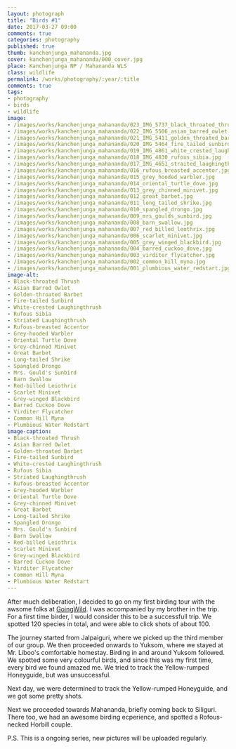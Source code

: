 ```yaml
---
layout: photograph
title: "Birds #1"
date: 2017-03-27 09:00
comments: true
categories: photography
published: true
thumb: kanchenjunga_mahananda.jpg
cover: kanchenjunga_mahananda/000_cover.jpg
place: Kanchenjunga NP / Mahananda WLS
class: wildlife
permalink: /works/photography/:year/:title
comments: true
tags:
- photography
- birds
- wildlife
image:
- /images/works/kanchenjunga_mahananda/023_IMG_5737_black_throated_thrush.jpg
- /images/works/kanchenjunga_mahananda/022_IMG_5506_asian_barred_owlet.jpg
- /images/works/kanchenjunga_mahananda/021_IMG_5411_golden_throated_barbet.jpg
- /images/works/kanchenjunga_mahananda/020_IMG_5464_fire_tailed_sunbird.jpg
- /images/works/kanchenjunga_mahananda/019_IMG_4861_white_crested_laughingthrush.jpg
- /images/works/kanchenjunga_mahananda/018_IMG_4830_rufous_sibia.jpg
- /images/works/kanchenjunga_mahananda/017_IMG_4651_straited_laughingthrush.jpg
- /images/works/kanchenjunga_mahananda/016_rufous_breasted_accentor.jpg
- /images/works/kanchenjunga_mahananda/015_grey_hooded_warbler.jpg
- /images/works/kanchenjunga_mahananda/014_oriental_turtle_dove.jpg
- /images/works/kanchenjunga_mahananda/013_grey_chinned_minivet.jpg
- /images/works/kanchenjunga_mahananda/012_great_barbet.jpg
- /images/works/kanchenjunga_mahananda/011_long_tailed_shrike.jpg
- /images/works/kanchenjunga_mahananda/010_spangled_drongo.jpg
- /images/works/kanchenjunga_mahananda/009_mrs_goulds_sunbird.jpg
- /images/works/kanchenjunga_mahananda/008_barn_swallow.jpg
- /images/works/kanchenjunga_mahananda/007_red_billed_leothrix.jpg
- /images/works/kanchenjunga_mahananda/006_scarlet_minivet.jpg
- /images/works/kanchenjunga_mahananda/005_grey_winged_blackbird.jpg
- /images/works/kanchenjunga_mahananda/004_barred_cuckoo_dove.jpg
- /images/works/kanchenjunga_mahananda/003_virditer_flycatcher.jpg
- /images/works/kanchenjunga_mahananda/002_common_hill_myna.jpg
- /images/works/kanchenjunga_mahananda/001_plumbious_water_redstart.jpg
image-alt:
- Black-throated Thrush
- Asian Barred Owlet
- Golden-throated Barbet
- Fire-tailed Sunbird
- White-crested Laughingthrush
- Rufous Sibia
- Striated Laughingthrush
- Rufous-breasted Accentor
- Grey-hooded Warbler
- Oriental Turtle Dove
- Grey-chinned Minivet
- Great Barbet
- Long-tailed Shrike
- Spangled Drongo
- Mrs. Gould's Sunbird
- Barn Swallow
- Red-billed Leiothrix
- Scarlet Minivet
- Grey-winged Blackbird
- Barred Cuckoo Dove
- Virditer Flycatcher
- Common Hill Myna
- Plumbious Water Redstart
image-caption:
- Black-throated Thrush
- Asian Barred Owlet
- Golden-throated Barbet
- Fire-tailed Sunbird
- White-crested Laughingthrush
- Rufous Sibia
- Striated Laughingthrush
- Rufous-breasted Accentor
- Grey-hooded Warbler
- Oriental Turtle Dove
- Grey-chinned Minivet
- Great Barbet
- Long-tailed Shrike
- Spangled Drongo
- Mrs. Gould's Sunbird
- Barn Swallow
- Red-billed Leiothrix
- Scarlet Minivet
- Grey-winged Blackbird
- Barred Cuckoo Dove
- Virditer Flycatcher
- Common Hill Myna
- Plumbious Water Redstart
---
```


After much deliberation, I decided to go on my first birding tour with the awsome folks at [GoingWild](http://goingwild.in/). I was accompanied by my brother in the trip. For a first time birder, I would consider this to be a successfull trip. We spotted 120 species in total, and were able to click shots of about 100.

The journey started from Jalpaiguri, where we picked up the third member of our group. We then proceeded onwards to Yuksom, where we stayed at Mr. Liboo's comfortable homestay. Birding in and around Yuksom followed. We spotted some very colourful birds, and since this was my first time, every bird we found amazed me. We tried to track the Yellow-rumped Honeyguide, but was unsuccessful.

Next day, we were determined to track the Yellow-rumped Honeyguide, and we got some pretty shots.

Next we proceeded towards Mahananda, briefly coming back to Siliguri. There too, we had an awesome birding ecperience, and spotted a Rofous-necked Horbill couple.

P.S. This is a ongoing series, new pictures will be uploaded regularly.